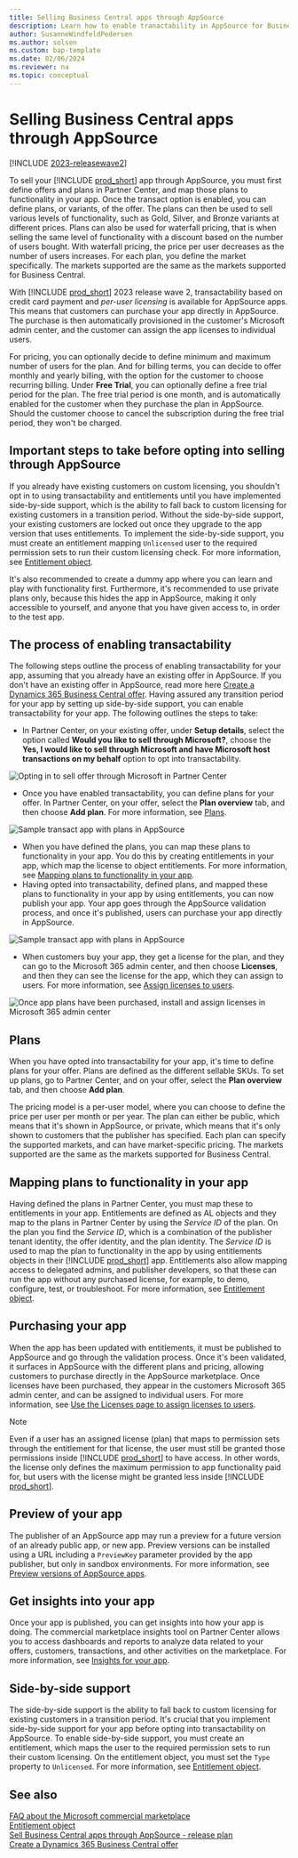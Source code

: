 ```yaml
---
title: Selling Business Central apps through AppSource
description: Learn how to enable tranactability in AppSource for Business Central apps.
author: SusanneWindfeldPedersen
ms.author: solsen
ms.custom: bap-template
ms.date: 02/06/2024
ms.reviewer: na
ms.topic: conceptual
---
```


# Selling Business Central apps through AppSource

[!INCLUDE [2023-releasewave2](../includes/2023-releasewave2.md)]

To sell your [!INCLUDE [prod_short](includes/prod_short.md)] app through AppSource, you must first define offers and plans in Partner Center, and map those plans to functionality in your app. Once the transact option is enabled, you can define plans, or variants, of the offer. The plans can then be used to sell various levels of functionality, such as Gold, Silver, and Bronze variants at different prices. Plans can also be used for waterfall pricing, that is when selling the same level of functionality with a discount based on the number of users bought. With waterfall pricing, the price per user decreases as the number of users increases. For each plan, you define the market specifically. The markets supported are the same as the markets supported for Business Central.

With [!INCLUDE [prod_short](includes/prod_short.md)] 2023 release wave 2, transactability based on credit card payment and *per-user licensing* is available for AppSource apps. This means that customers can purchase your app directly in AppSource. The purchase is then automatically provisioned in the customer's Microsoft admin center, and the customer can assign the app licenses to individual users. <!-- For information about Microsoft admin center, see []().-->

For pricing, you can optionally decide to define minimum and maximum number of users for the plan. And for billing terms, you can decide to offer monthly and yearly billing, with the option for the customer to choose recurring billing. Under **Free Trial**, you can optionally define a free trial period for the plan. The free trial period is one month, and is automatically enabled for the customer when they purchase the plan in AppSource. Should the customer choose to cancel the subscription during the free trial period, they won't be charged.

## Important steps to take before opting into selling through AppSource

If you already have existing customers on custom licensing, you shouldn't opt in to using transactability and entitlements until you have implemented side-by-side support, which is the ability to fall back to custom licensing for existing customers in a transition period. Without the side-by-side support, your existing customers are locked out once they upgrade to the app version that uses entitlements. To implement the side-by-side support, you must create an entitlement mapping `Unlicensed` user to the required permission sets to run their custom licensing check. For more information, see [Entitlement object](devenv-entitlement-object.md).

It's also recommended to create a dummy app where you can learn and play with functionality first. Furthermore, it's recommended to use private plans only, because this hides the app in AppSource, making it only accessible to yourself, and anyone that you have given access to, in order to the test app.

## The process of enabling transactability

The following steps outline the process of enabling transactability for your app, assuming that you already have an existing offer in AppSource. If you don't have an existing offer in AppSource, read more here [Create a Dynamics 365 Business Central offer](/partner-center/marketplace/dynamics-365-business-central-offer-setup). Having assured any transition period for your app by setting up side-by-side support, you can enable transactability for your app. The following outlines the steps to take:

- In Partner Center, on your existing offer, under **Setup details**, select the option called **Would you like to sell through Microsoft?**, choose the **Yes, I would like to sell through Microsoft and have Microsoft host transactions on my behalf** option to opt into transactability.  

![<!--alt text start -->Opting in to sell offer through Microsoft in Partner Center<!--alt text end -->](media/opt-into-transact-small.png "Opting in to sell offer through Microsoft in Partner Center")

- Once you have enabled transactability, you can define plans for your offer. In Partner Center, on your offer, select the **Plan overview** tab, and then choose **Add plan**. For more information, see [Plans](devenv-sell-apps-appsource.md#plans).

![<!--alt text start -->Sample transact app with plans in AppSource<!--alt text end -->](media/plans-small.png "Sample transact app with plans in AppSource")

- When you have defined the plans, you can map these plans to functionality in your app. You do this by creating entitlements in your app, which map the license to object entitlements. For more information, see [Mapping plans to functionality in your app](devenv-sell-apps-appsource.md#mapping-plans-to-functionality-in-your-app). 
- Having opted into transactability, defined plans, and mapped these plans to functionality in your app by using entitlements, you can now publish your app. Your app goes through the AppSource validation process, and once it's published, users can purchase your app directly in AppSource.

![<!--alt text start -->Sample transact app with plans in AppSource<!--alt text end -->](media/converttemperatureappsource-small.png "Sample transact app in AppSource")

- When customers buy your app, they get a license for the plan, and they can go to the Microsoft 365 admin center, and then choose **Licenses**, and then they can see the license for the app, which they can assign to users. For more information, see [Assign licenses to users](/microsoft-365/admin/manage/assign-licenses-to-users?view=o365-worldwide&preserve-view=true).

![<!--alt text start -->Once app plans have been purchased, install and assign licenses in Microsoft 365 admin center<!--alt text end -->](media/manage-licenses-small.png "Once app plans have been purchased, install and assign licenses in Microsoft 365 admin center")

## Plans

When you have opted into transactability for your app, it's time to define plans for your offer. Plans are defined as the different sellable SKUs.
To set up plans, go to Partner Center, and on your offer, select the **Plan overview** tab, and then choose **Add plan**. 

The pricing model is a per-user model, where you can choose to define the price per user per month or per year. The plan can either be public, which means that it's shown in AppSource, or private, which means that it's only shown to customers that the publisher has specified. Each plan can specify the supported markets, and can have market-specific pricing. The markets supported are the same as the markets supported for Business Central.

## Mapping plans to functionality in your app

Having defined the plans in Partner Center, you must map these to entitlements in your app. Entitlements are defined as AL objects and they map to the plans in Partner Center by using the *Service ID* of the plan. On the plan you find the *Service ID*, which is a combination of the publisher tenant identity, the offer identity, and the plan identity. The *Service ID* is used to map the plan to functionality in the app by using entitlements objects in their [!INCLUDE [prod_short](includes/prod_short.md)] app. Entitlements also allow mapping access to delegated admins, and publisher developers, so that these can run the app without any purchased license, for example, to demo, configure, test, or troubleshoot. For more information, see [Entitlement object](devenv-entitlement-object.md).

## Purchasing your app

When the app has been updated with entitlements, it must be published to AppSource and go through the validation process. Once it's been validated, it surfaces in AppSource with the different plans and pricing, allowing customers to purchase directly in the AppSource marketplace. Once licenses have been purchased, they appear in the customers Microsoft 365 admin center, and can be assigned to individual users. For more information, see [Use the Licenses page to assign licenses to users](/microsoft-365/admin/manage/assign-licenses-to-users?view=o365-worldwide&preserve-view=true#use-the-licenses-page-to-assign-licenses-to-users).

> [!NOTE]  
> Even if a user has an assigned license (plan) that maps to permission sets through the entitlement for that license, the user must still be granted those permissions inside [!INCLUDE [prod_short](includes/prod_short.md)] to have access. In other words, the license only defines the maximum permission to app functionality paid for, but users with the license might be granted less inside [!INCLUDE [prod_short](includes/prod_short.md)].

## Preview of your app

The publisher of an AppSource app may run a preview for a future version of an already public app, or new app. Preview versions can be installed using a URL including a `PreviewKey` parameter provided by the app publisher, but only in sandbox environments. For more information, see [Preview versions of AppSource apps](../administration/tenant-admin-center-manage-apps.md#preview-versions-of-appsource-apps).

## Get insights into your app

Once your app is published, you can get insights into how your app is doing. The commercial marketplace insights tool on Partner Center allows you to access dashboards and reports to analyze data related to your offers, customers, transactions, and other activities on the marketplace. For more information, see [Insights for your app](/partner-center/analytics).

## Side-by-side support

The side-by-side support is the ability to fall back to custom licensing for existing customers in a transition period. It's crucial that you implement side-by-side support for your app before opting into transactability on AppSource. To enable side-by-side support, you must create an entitlement, which maps the user to the required permission sets to run their custom licensing. On the entitlement object, you must set the `Type` property to `Unlicensed`. For more information, see [Entitlement object](devenv-entitlement-object.md). 

## See also

[FAQ about the Microsoft commercial marketplace](/partner-center/marketplace/marketplace-faq-publisher-guide)  
[Entitlement object](devenv-entitlement-object.md)  
[Sell Business Central apps through AppSource - release plan](/dynamics365/release-plan/2023wave2/smb/dynamics365-business-central/sell-business-central-apps-through-appsource)  
[Create a Dynamics 365 Business Central offer](/partner-center/marketplace/dynamics-365-business-central-offer-setup)
